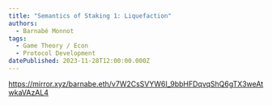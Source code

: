 ```yaml
---
title: "Semantics of Staking 1: Liquefaction"
authors:
  - Barnabé Monnot
tags:
  - Game Theory / Econ
  - Protocol Development
datePublished: 2023-11-28T12:00:00.000Z
---
```


<https://mirror.xyz/barnabe.eth/v7W2CsSVYW6I_9bbHFDqvqShQ6gTX3weAtwkaVAzAL4>
